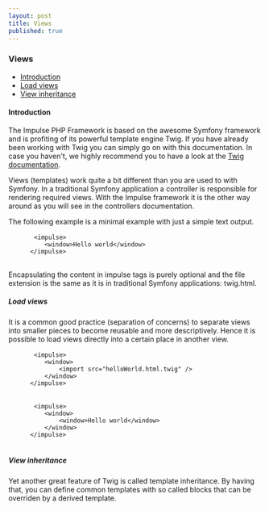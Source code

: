 ```yaml
---
layout: post
title: Views
published: true
---
```

<h3 class="doc-title">Views</h3>

- [Introduction](#introduction)
- [Load views](#load-views)
- [View inheritance](#view-inheritance)

<h4><a id="introduction">Introduction</a></h4>

The Impulse PHP Framework is based on the awesome Symfony framework and is profiting of its powerful template engine Twig. If you have already been working with Twig you can simply go on with this documentation. In case you haven't, we highly recommend you to have a look at the <a href="https://twig.symfony.com/">Twig documentation</a>.

Views (templates) work quite a bit different than you are used to with Symfony. In a traditional Symfony application a controller is responsible for rendering required views. With the Impulse framework it is the other way around as you will see in the controllers documentation.

The following example is a minimal example with just a simple text output.

  <pre class="code-white line-numbers language-twig">
      <code class="language-twig">&lt;impulse&gt;
          &lt;window&gt;Hello world&lt;/window&gt;
      &lt;/impulse&gt;</code>
  </pre>
  
Encapsulating the content in impulse tags is purely optional and the file extension is the same as it is in traditional Symfony applications: twig.html.

<h5><a id="load-views">Load views</a></h5>

It is a common good practice (separation of concerns) to separate views into smaller pieces to become reusable and more descriptively. Hence it is possible to load views directly into a certain place in another view.

  <pre class="code-white line-numbers language-twig">
      <code class="language-twig">&lt;impulse&gt;
          &lt;window&gt;
              &lt;import src="helloWorld.html.twig" /&gt;
          &lt;/window&gt;
      &lt;/impulse&gt;</code>
  </pre>
  
  <pre class="code-white line-numbers language-twig">
      <code class="language-twig">&lt;impulse&gt;
          &lt;window&gt;
              &lt;window&gt;Hello world&lt;/window&gt;
          &lt;/window&gt;
      &lt;/impulse&gt;</code>
  </pre>

<h5><a id="view-inheritance">View inheritance</a></h5>

Yet another great feature of Twig is called template inheritance. By having that, you can define common templates with so called blocks that can be overriden by a derived template.
